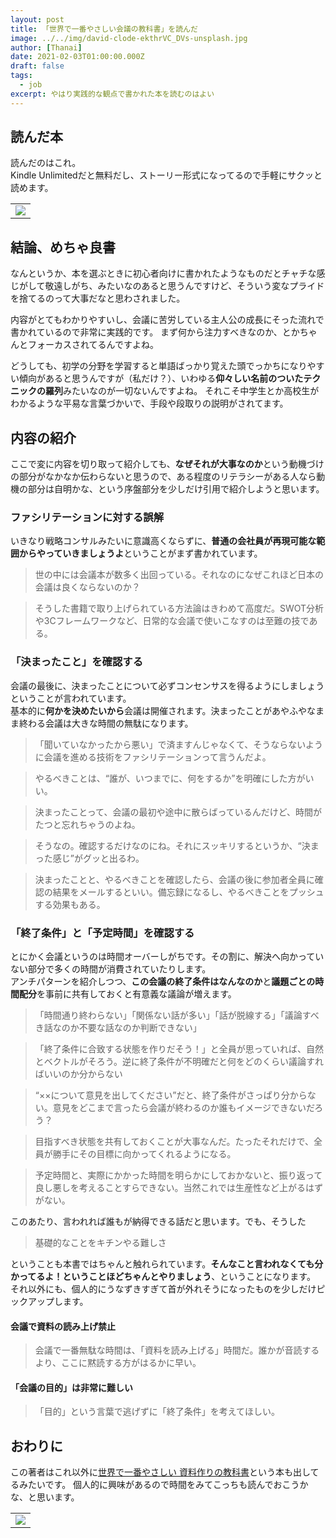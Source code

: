 ```yaml
---
layout: post
title: 「世界で一番やさしい会議の教科書」を読んだ
image: ../../img/david-clode-ekthrVC_DVs-unsplash.jpg
author: [Thanai]
date: 2021-02-03T01:00:00.000Z
draft: false
tags:
  - job
excerpt: やはり実践的な観点で書かれた本を読むのはよい
---
```


## 読んだ本

読んだのはこれ。  
Kindle Unlimitedだと無料だし、ストーリー形式になってるので手軽にサクッと読めます。

<table><tr><td style="border:0px;">
  <a href="https://amzn.to/3pGDehr" target="_blank"><img border="0" src="//ws-fe.amazon-adsystem.com/widgets/q?_encoding=UTF8&ASIN=B019O8NDNY&Format=_SL250_&ID=AsinImage&MarketPlace=JP&ServiceVersion=20070822&WS=1&tag=dev00d-22&language=ja_JP" ></a>
</td></tr></table>

## 結論、めちゃ良書

なんというか、本を選ぶときに初心者向けに書かれたようなものだとチャチな感じがして敬遠しがち、みたいなのあると思うんですけど、そういう変なプライドを捨てるのって大事だなと思わされました。

内容がとてもわかりやすいし、会議に苦労している主人公の成長にそった流れで書かれているので非常に実践的です。
まず何から注力すべきなのか、とかちゃんとフォーカスされてるんですよね。

どうしても、初学の分野を学習すると単語ばっかり覚えた頭でっかちになりやすい傾向があると思うんですが（私だけ？）、いわゆる**仰々しい名前のついたテクニックの羅列**みたいなのが一切ないんですよね。
それこそ中学生とか高校生がわかるような平易な言葉づかいで、手段や段取りの説明がされてます。

## 内容の紹介

ここで変に内容を切り取って紹介しても、**なぜそれが大事なのか**という動機づけの部分がなかなか伝わらないと思うので、ある程度のリテラシーがある人なら動機の部分は自明かな、という序盤部分を少しだけ引用で紹介しようと思います。

### ファシリテーションに対する誤解

いきなり戦略コンサルみたいに意識高くならずに、**普通の会社員が再現可能な範囲からやっていきましょうよ**ということがまず書かれています。

> 世の中には会議本が数多く出回っている。それなのになぜこれほど日本の会議は良くならないのか？

> そうした書籍で取り上げられている方法論はきわめて高度だ。SWOT分析や3Cフレームワークなど、日常的な会議で使いこなすのは至難の技である。

### 「決まったこと」を確認する

会議の最後に、決まったことについて必ずコンセンサスを得るようにしましょうということが言われています。  
基本的に**何かを決めたいから**会議は開催されます。決まったことがあやふやなまま終わる会議は大きな時間の無駄になります。

> 「聞いていなかったから悪い」で済ますんじゃなくて、そうならないように会議を進める技術をファシリテーションって言うんだよ。

> やるべきことは、“誰が、いつまでに、何をするか”を明確にした方がいい。

> 決まったことって、会議の最初や途中に散らばっているんだけど、時間がたつと忘れちゃうのよね。

> そうなの。確認するだけなのにね。それにスッキリするというか、“決まった感じ”がグッと出るわ。

> 決まったことと、やるべきことを確認したら、会議の後に参加者全員に確認の結果をメールするといい。備忘録になるし、やるべきことをプッシュする効果もある。

### 「終了条件」と「予定時間」を確認する

とにかく会議というのは時間オーバーしがちです。その割に、解決へ向かっていない部分で多くの時間が消費されていたりします。  
アンチパターンを紹介しつつ、**この会議の終了条件はなんなのか**と**議題ごとの時間配分**を事前に共有しておくと有意義な議論が増えます。

> 「時間通り終わらない」「関係ない話が多い」「話が脱線する」「議論すべき話なのか不要な話なのか判断できない」

> 「終了条件に合致する状態を作りだそう！」と全員が思っていれば、自然とベクトルがそろう。逆に終了条件が不明確だと何をどのくらい議論すればいいのか分からない

> “××について意見を出してください”だと、終了条件がさっぱり分からない。意見をどこまで言ったら会議が終わるのか誰もイメージできないだろう？

> 目指すべき状態を共有しておくことが大事なんだ。たったそれだけで、全員が勝手にその目標に向かってくれるようになる。

> 予定時間と、実際にかかった時間を明らかにしておかないと、振り返って良し悪しを考えることすらできない。当然これでは生産性など上がるはずがない。

このあたり、言われれば誰もが納得できる話だと思います。でも、そうした

> 基礎的なことをキチンやる難しさ

ということも本書ではちゃんと触れられています。**そんなこと言われなくても分かってるよ！ということほどちゃんとやりましょう**、ということになります。  
それ以外にも、個人的にうなずきすぎて首が外れそうになったものを少しだけピックアップします。

#### 会議で資料の読み上げ禁止

> 会議で一番無駄な時間は、「資料を読み上げる」時間だ。誰かが音読するより、ここに黙読する方がはるかに早い。

#### 「会議の目的」は非常に難しい

> 「目的」という言葉で逃げずに「終了条件」を考えてほしい。

## おわりに

この著者はこれ以外に[世界で一番やさしい 資料作りの教科書](https://amzn.to/3pIy8B3)という本も出してるみたいです。
個人的に興味があるので時間をみてこっちも読んでおこうかな、と思います。

<table><tr><td style="border:0px;">
  <a href="https://amzn.to/3pIy8B3" target="_blank"><img border="0" src="//ws-fe.amazon-adsystem.com/widgets/q?_encoding=UTF8&ASIN=B082F8V923&Format=_SL250_&ID=AsinImage&MarketPlace=JP&ServiceVersion=20070822&WS=1&tag=dev00d-22&language=ja_JP" ></a>
</td></tr></table>
